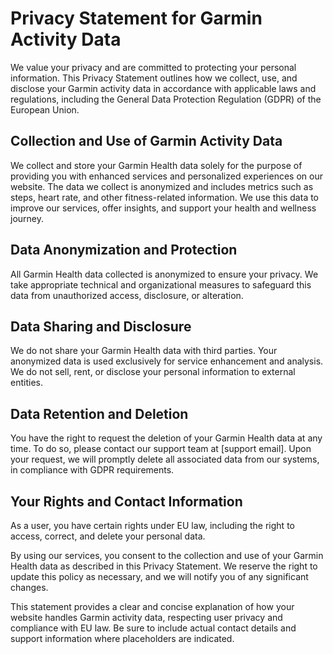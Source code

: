 # Privacy Statement for Garmin Activity Data

We value your privacy and are committed to protecting your personal information. This Privacy Statement outlines how we collect, use, and disclose your Garmin activity data in accordance with applicable laws and regulations, including the General Data Protection Regulation (GDPR) of the European Union.

## Collection and Use of Garmin Activity Data

We collect and store your Garmin Health data solely for the purpose of providing you with enhanced services and personalized experiences on our website. The data we collect is anonymized and includes metrics such as steps, heart rate, and other fitness-related information. We use this data to improve our services, offer insights, and support your health and wellness journey.

## Data Anonymization and Protection

All Garmin Health data collected is anonymized to ensure your privacy. We take appropriate technical and organizational measures to safeguard this data from unauthorized access, disclosure, or alteration.

## Data Sharing and Disclosure

We do not share your Garmin Health data with third parties. Your anonymized data is used exclusively for service enhancement and analysis. We do not sell, rent, or disclose your personal information to external entities.

## Data Retention and Deletion

You have the right to request the deletion of your Garmin Health data at any time. To do so, please contact our support team at [support email]. Upon your request, we will promptly delete all associated data from our systems, in compliance with GDPR requirements.

## Your Rights and Contact Information

As a user, you have certain rights under EU law, including the right to access, correct, and delete your personal data.

By using our services, you consent to the collection and use of your Garmin Health data as described in this Privacy Statement. We reserve the right to update this policy as necessary, and we will notify you of any significant changes.

This statement provides a clear and concise explanation of how your website handles Garmin activity data, respecting user privacy and compliance with EU law. Be sure to include actual contact details and support information where placeholders are indicated.
